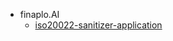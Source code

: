 - finaplo.AI
    - [iso20022-sanitizer-application](./finaplo.ai/iso20022-sanintizer-application.md)